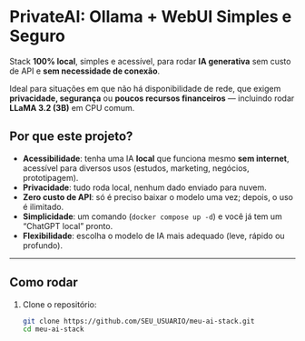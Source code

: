 # PrivateAI: Ollama + WebUI Simples e Seguro

Stack **100% local**, simples e acessível, para rodar **IA generativa** sem custo de API e **sem necessidade de conexão**.  

Ideal para situações em que não há disponibilidade de rede, que exigem **privacidade, segurança** ou **poucos recursos financeiros** — incluindo rodar **LLaMA 3.2 (3B)** em CPU comum.

## Por que este projeto?

- **Acessibilidade**: tenha uma IA **local** que funciona mesmo **sem internet**, acessível para diversos usos (estudos, marketing, negócios, prototipagem).  
- **Privacidade**: tudo roda local, nenhum dado enviado para nuvem.  
- **Zero custo de API**: só é preciso baixar o modelo uma vez; depois, o uso é ilimitado.  
- **Simplicidade**: um comando (`docker compose up -d`) e você já tem um “ChatGPT local” pronto.  
- **Flexibilidade**: escolha o modelo de IA mais adequado (leve, rápido ou profundo).  

---

## Como rodar

1. Clone o repositório:
   ```bash
   git clone https://github.com/SEU_USUARIO/meu-ai-stack.git
   cd meu-ai-stack
